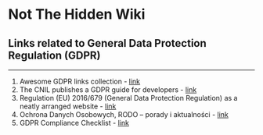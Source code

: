 # Not The Hidden Wiki

## Links related to General Data Protection Regulation (GDPR)
-----

1. Awesome GDPR links collection - [link](https://github.com/bakke92/awesome-gdpr)
2. The CNIL publishes a GDPR guide for developers - [link](https://lincnil.github.io/GDPR-Developer-Guide/)
3. Regulation (EU) 2016/679 (General Data Protection Regulation) as a neatly arranged website - [link](https://gdpr-info.eu/)
4. Ochrona Danych Osobowych, RODO – porady i aktualności - [link](https://blog-daneosobowe.pl/)
5. GDPR Compliance Checklist - [link](https://gdprchecklist.io/)